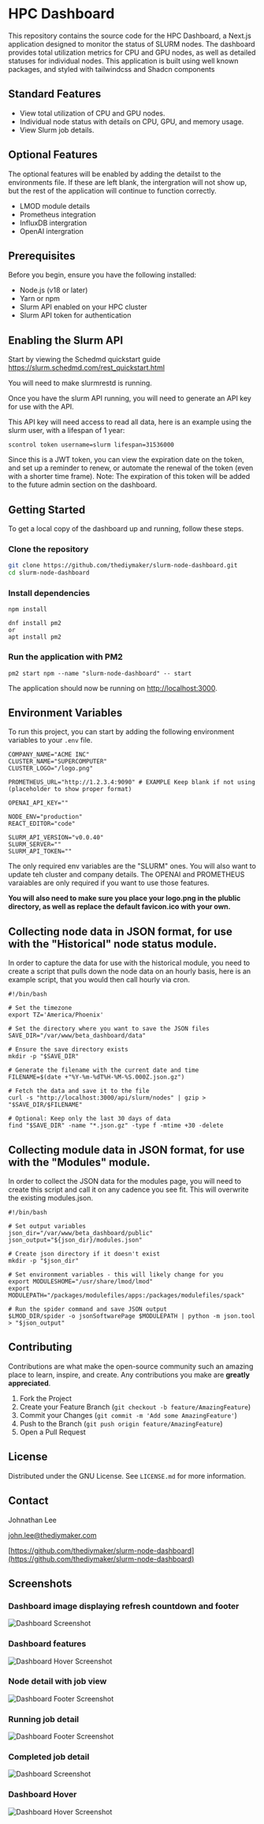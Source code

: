 # HPC Dashboard

This repository contains the source code for the HPC Dashboard, a Next.js application designed to monitor the status of SLURM nodes. The dashboard provides total utilization metrics for CPU and GPU nodes, as well as detailed statuses for individual nodes. This application is built using well known packages, and styled with tailwindcss and Shadcn components

## Standard Features

- View total utilization of CPU and GPU nodes.
- Individual node status with details on CPU, GPU, and memory usage.
- View Slurm job details.

## Optional Features

The optional features will be enabled by adding the detailst to the environments file. If these are left blank, the intergration will not show up, but the rest of the application will continue to function correctly.

- LMOD module details
- Prometheus integration
- InfluxDB intergration
- OpenAI intergration

## Prerequisites

Before you begin, ensure you have the following installed:

- Node.js (v18 or later)
- Yarn or npm
- Slurm API enabled on your HPC cluster
- Slurm API token for authentication

## Enabling the Slurm API

Start by viewing the Schedmd quickstart guide
https://slurm.schedmd.com/rest_quickstart.html

You will need to make slurmrestd is running.

Once you have the slurm API running, you will need to generate an API key for use with the API.

This API key will need access to read all data, here is an example using the slurm user, with a lifespan of 1 year:

```
scontrol token username=slurm lifespan=31536000
```

Since this is a JWT token, you can view the expiration date on the token, and set up a reminder to renew, or automate the renewal of the token (even with a shorter time frame). Note: The expiration of this token will be added to the future admin section on the dashboard.

## Getting Started

To get a local copy of the dashboard up and running, follow these steps.

### Clone the repository

```bash
git clone https://github.com/thediymaker/slurm-node-dashboard.git
cd slurm-node-dashboard
```

### Install dependencies

```
npm install
```

```
dnf install pm2
or
apt install pm2
```

### Run the application with PM2

```
pm2 start npm --name "slurm-node-dashboard" -- start
```

The application should now be running on [http://localhost:3000](http://localhost:3000).

## Environment Variables

To run this project, you can start by adding the following environment variables to your `.env` file.

```plaintext
COMPANY_NAME="ACME INC"
CLUSTER_NAME="SUPERCOMPUTER"
CLUSTER_LOGO="/logo.png"

PROMETHEUS_URL="http://1.2.3.4:9090" # EXAMPLE Keep blank if not using (placeholder to show proper format)

OPENAI_API_KEY=""

NODE_ENV="production"
REACT_EDITOR="code"

SLURM_API_VERSION="v0.0.40"
SLURM_SERVER=""
SLURM_API_TOKEN=""
```

The only required env variables are the "SLURM" ones. You will also want to update teh cluster and company details. The OPENAI and PROMETHEUS varaiables are only required if you want to use those features.

**You will also need to make sure you place your logo.png in the plublic directory, as well as replace the default favicon.ico with your own.**

## Collecting node data in JSON format, for use with the "Historical" node status module.

In order to capture the data for use with the historical module, you need to create a script that pulls down the node data on an hourly basis, here is an example script, that you would then call hourly via cron.

```
#!/bin/bash

# Set the timezone
export TZ='America/Phoenix'

# Set the directory where you want to save the JSON files
SAVE_DIR="/var/www/beta_dashboard/data"

# Ensure the save directory exists
mkdir -p "$SAVE_DIR"

# Generate the filename with the current date and time
FILENAME=$(date +"%Y-%m-%dT%H-%M-%S.000Z.json.gz")

# Fetch the data and save it to the file
curl -s "http://localhost:3000/api/slurm/nodes" | gzip > "$SAVE_DIR/$FILENAME"

# Optional: Keep only the last 30 days of data
find "$SAVE_DIR" -name "*.json.gz" -type f -mtime +30 -delete
```

## Collecting module data in JSON format, for use with the "Modules" module.

In order to collect the JSON data for the modules page, you will need to create this script and call it on any cadence you see fit. This will overwrite the existing modules.json.

```
#!/bin/bash

# Set output variables
json_dir="/var/www/beta_dashboard/public"
json_output="${json_dir}/modules.json"

# Create json directory if it doesn't exist
mkdir -p "$json_dir"

# Set environment variables - this will likely change for you
export MODULESHOME="/usr/share/lmod/lmod"
export MODULEPATH="/packages/modulefiles/apps:/packages/modulefiles/spack"

# Run the spider command and save JSON output
$LMOD_DIR/spider -o jsonSoftwarePage $MODULEPATH | python -m json.tool > "$json_output"
```

## Contributing

Contributions are what make the open-source community such an amazing place to learn, inspire, and create. Any contributions you make are **greatly appreciated**.

1. Fork the Project
2. Create your Feature Branch (`git checkout -b feature/AmazingFeature`)
3. Commit your Changes (`git commit -m 'Add some AmazingFeature'`)
4. Push to the Branch (`git push origin feature/AmazingFeature`)
5. Open a Pull Request

## License

Distributed under the GNU License. See `LICENSE.md` for more information.

## Contact

Johnathan Lee

[john.lee@thediymaker.com](mailto:john.lee@thediymaker.com)

[https://github.com/thediymaker/slurm-node-dashboard](https://github.com/thediymaker/slurm-node-dashboard)

## Screenshots

### Dashboard image displaying refresh countdown and footer

![Dashboard Screenshot](/images/dashboard_screenshot_1.png "Basic Dashboard")

### Dashboard features

![Dashboard Hover Screenshot](/images/features_screenshot.png "Features")

### Node detail with job view

![Dashboard Footer Screenshot](/images/job_detail_screenshot.png "Job Detail")

### Running job detail

![Dashboard Footer Screenshot](/images/running_job_screenshot.png "Basic Job Detail")

### Completed job detail

![Dashboard Screenshot](/images/completed_job_screenshot.png "Dashboard Overview")

### Dashboard Hover

![Dashboard Hover Screenshot](/images/dashboard_screenshot_2.png "Hover Status")
